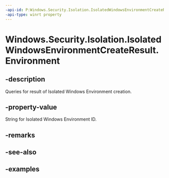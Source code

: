 ```yaml
---
-api-id: P:Windows.Security.Isolation.IsolatedWindowsEnvironmentCreateResult.Environment
-api-type: winrt property
---
```


<!-- Property syntax.
public IsolatedWindowsEnvironment Environment { get; }
-->

# Windows.Security.Isolation.IsolatedWindowsEnvironmentCreateResult.Environment

## -description
Queries for result of Isolated Windows Environment creation.
## -property-value
String for Isolated Windows Environment ID.
## -remarks

## -see-also

## -examples

